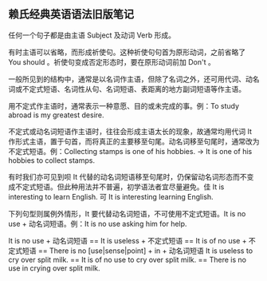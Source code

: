 赖氏经典英语语法旧版笔记
--------------------

任何一个句子都是由主语 Subject 及动词 Verb 形成。

有时主语可以省略，而形成祈使句。这种祈使句句首为原形动词，之前省略了 You should 。祈使句变成否定形态时，要在原形动词前加 Don't 。

一般所见到的结构中，通常是以名词作主语，但除了名词之外，还可用代词、动名词或不定式短语、名词性从句、名词短语、表距离的地方副词短语等作主语。

用不定式作主语时，通常表示一种意愿、目的或未完成的事。例：To study abroad is my greatest desire.

不定式或动名词短语作主语时，往往会形成主语太长的现象，故通常均用代词 It 作形式主语，置于句首，而将真正的主要移至句尾。动名词移至句尾时，通常改为不定式短语。例：Collecting stamps is one of his hobbies. -> It is one of his hobbies to collect stamps.

有时我们亦可见到呗 It 代替的动名词短语移至句尾时，仍保留动名词形态而不变成不定式短语。但此种用法并不普遍，初学语法者宜尽量避免。佳 It is interesting to learn English.    可 It is interesting learning English.

下列句型则属例外情形，It 要代替动名词短语，不可使用不定式短语。It is no use + 动名词短语。例：It is no use asking him for help.

It is no use + 动名词短语 == It is useless + 不定式短语 == It is of no use + 不定式短语 == There is no [use|sense|point] + in + 动名词短语    It is useless to cry over split milk. == It is of no use to cry over split milk. == There is no use in crying over split milk.



















